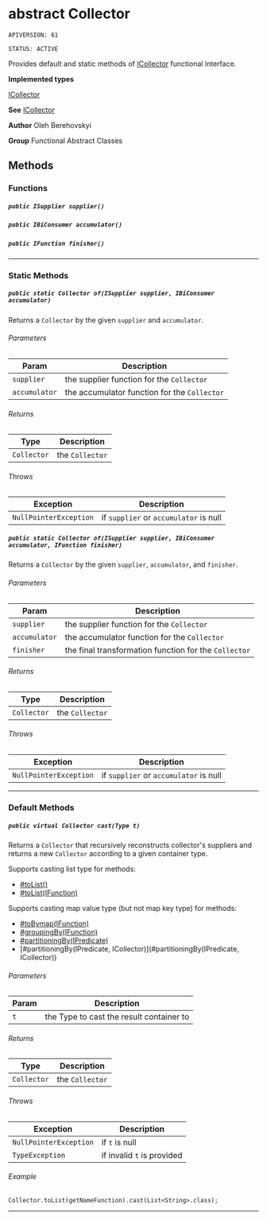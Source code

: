 # abstract Collector

`APIVERSION: 61`

`STATUS: ACTIVE`

Provides default and static methods of
[ICollector](/docs/Functional-Interfaces/ICollector.md) functional interface.


**Implemented types**

[ICollector](/docs/Functional-Interfaces/ICollector.md)


**See** [ICollector](/docs/Functional-Interfaces/ICollector.md)


**Author** Oleh Berehovskyi


**Group** Functional Abstract Classes

## Methods
### Functions
##### `public ISupplier supplier()`
##### `public IBiConsumer accumulator()`
##### `public IFunction finisher()`
---
### Static Methods
##### `public static Collector of(ISupplier supplier, IBiConsumer accumulator)`

Returns a `Collector` by the given `supplier` and `accumulator`.

###### Parameters

|Param|Description|
|---|---|
|`supplier`|the supplier function for the `Collector`|
|`accumulator`|the accumulator function for the `Collector`|

###### Returns

|Type|Description|
|---|---|
|`Collector`|the `Collector`|

###### Throws

|Exception|Description|
|---|---|
|`NullPointerException`|if `supplier` or `accumulator` is null|

##### `public static Collector of(ISupplier supplier, IBiConsumer accumulator, IFunction finisher)`

Returns a `Collector` by the given `supplier`, `accumulator`, and `finisher`.

###### Parameters

|Param|Description|
|---|---|
|`supplier`|the supplier function for the `Collector`|
|`accumulator`|the accumulator function for the `Collector`|
|`finisher`|the final transformation function for the `Collector`|

###### Returns

|Type|Description|
|---|---|
|`Collector`|the `Collector`|

###### Throws

|Exception|Description|
|---|---|
|`NullPointerException`|if `supplier` or `accumulator` is null|

---
### Default Methods
##### `public virtual Collector cast(Type t)`

Returns a `Collector` that recursively reconstructs collector's suppliers and returns a new `Collector` according to a given container type. <p>Supports casting list type for methods:</p> <ul>     <li>[#toList()](#toList())</li>     <li>[#toList(IFunction)](#toList(IFunction))</li> </ul> <p>Supports casting map value type (but not map key type) for methods:</p> <ul>     <li>[#toBy<T>map(IFunction)](#toBy<T>map(IFunction))</li>     <li>[#groupingBy<T>(IFunction)](#groupingBy<T>(IFunction))</li>     <li>[#partitioningBy(IPredicate)](#partitioningBy(IPredicate))</li>     <li>[#partitioningBy(IPredicate, ICollector)](#partitioningBy(IPredicate, ICollector))</li> </ul>

###### Parameters

|Param|Description|
|---|---|
|`t`|the Type to cast the result container to|

###### Returns

|Type|Description|
|---|---|
|`Collector`|the `Collector`|

###### Throws

|Exception|Description|
|---|---|
|`NullPointerException`|if `t` is null|
|`TypeException`|if invalid `t` is provided|

###### Example
```apex
Collector.toList(getNameFunction).cast(List<String>.class);
```


---
